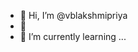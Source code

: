 - 👋 Hi, I’m @vblakshmipriya
- 👀 
- 🌱 I’m currently learning ...


<!---
vblakshmipriya/vblakshmipriya is a ✨ special ✨ repository because its `README.md` (this file) appears on your GitHub profile.
You can click the Preview link to take a look at your changes.
--->
